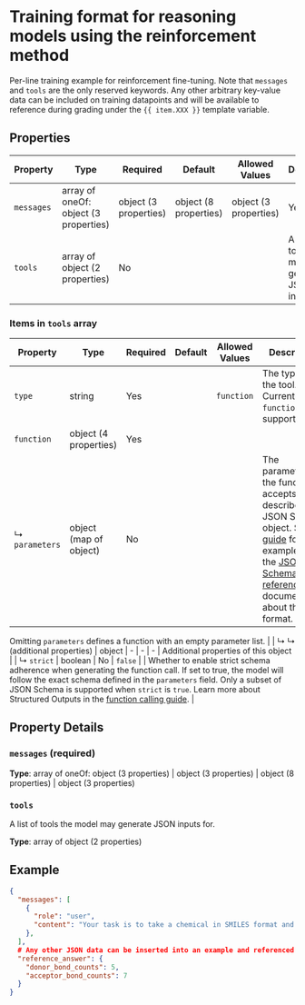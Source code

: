 # Training format for reasoning models using the reinforcement method

Per-line training example for reinforcement fine-tuning. Note that `messages` and `tools` are the only reserved keywords. Any other arbitrary key-value data can be included on training datapoints and will be available to reference during grading under the `{{ item.XXX }}` template variable.

## Properties

| Property | Type | Required | Default | Allowed Values | Description |
| -------- | ---- | -------- | ------- | -------------- | ----------- |
| `messages` | array of oneOf: object (3 properties) | object (3 properties) | object (8 properties) | object (3 properties) | Yes |  |  |  |
| `tools` | array of object (2 properties) | No |  |  | A list of tools the model may generate JSON inputs for. |


### Items in `tools` array

| Property | Type | Required | Default | Allowed Values | Description |
| -------- | ---- | -------- | ------- | -------------- | ----------- |
| `type` | string | Yes |  | `function` | The type of the tool. Currently, only `function` is supported. |
| `function` | object (4 properties) | Yes |  |  |  |
|   ↳ `parameters` | object (map of object) | No |  |  | The parameters the functions accepts, described as a JSON Schema object. See the [guide](/docs/guides/function-calling) for examples, and the [JSON Schema reference](https://json-schema.org/understanding-json-schema/) for documentation about the format. 

Omitting `parameters` defines a function with an empty parameter list. |
|   ↳   ↳ (additional properties) | object | - | - | - | Additional properties of this object |
|   ↳ `strict` | boolean | No | `false` |  | Whether to enable strict schema adherence when generating the function call. If set to true, the model will follow the exact schema defined in the `parameters` field. Only a subset of JSON Schema is supported when `strict` is `true`. Learn more about Structured Outputs in the [function calling guide](docs/guides/function-calling). |

## Property Details

### `messages` (required)

**Type**: array of oneOf: object (3 properties) | object (3 properties) | object (8 properties) | object (3 properties)

### `tools`

A list of tools the model may generate JSON inputs for.

**Type**: array of object (2 properties)

## Example

```json
{
  "messages": [
    {
      "role": "user",
      "content": "Your task is to take a chemical in SMILES format and predict the number of hydrobond bond donors and acceptors according to Lipinkski's rule. CCN(CC)CCC(=O)c1sc(N)nc1C"
    },
  ],
  # Any other JSON data can be inserted into an example and referenced during RFT grading
  "reference_answer": {
    "donor_bond_counts": 5,
    "acceptor_bond_counts": 7
  }
}

```

